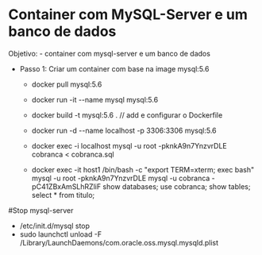 # Container com MySQL-Server e um banco de dados

Objetivo:
    - container com mysql-server e um banco de dados
    
- Passo 1: Criar um container com base na image mysql:5.6
    - docker pull mysql:5.6
    
    - docker run -it --name mysql mysql:5.6
        
    - docker build -t mysql:5.6 .
    // add e configurar o Dockerfile
    
    - docker run -d --name localhost -p 3306:3306 mysql:5.6
    - docker exec -i localhost mysql -u root -pknkA9n7YnzvrDLE cobranca < cobranca.sql
    
    - docker exec -it host1 /bin/bash -c "export TERM=xterm; exec bash"
        mysql -u root -pknkA9n7YnzvrDLE 
        mysql -u cobranca -pC41ZBxAmSLhRZliF
        show databases;
        use cobranca;
        show tables;
        select * from titulo;
    
    
#Stop mysql-server
- /etc/init.d/mysql stop
- sudo launchctl unload -F /Library/LaunchDaemons/com.oracle.oss.mysql.mysqld.plist
